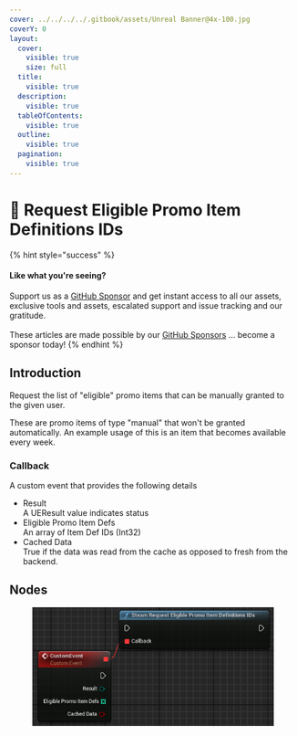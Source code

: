 ```yaml
---
cover: ../../../../.gitbook/assets/Unreal Banner@4x-100.jpg
coverY: 0
layout:
  cover:
    visible: true
    size: full
  title:
    visible: true
  description:
    visible: true
  tableOfContents:
    visible: true
  outline:
    visible: true
  pagination:
    visible: true
---
```


# 🔵 Request Eligible Promo Item Definitions IDs

{% hint style="success" %}
#### Like what you're seeing?

Support us as a [GitHub Sponsor](../../../../become-a-sponsor/) and get instant access to all our assets, exclusive tools and assets, escalated support and issue tracking and our gratitude.\
\
These articles are made possible by our [GitHub Sponsors](../../../../become-a-sponsor/) ... become a sponsor today!
{% endhint %}

## Introduction

Request the list of "eligible" promo items that can be manually granted to the given user.

These are promo items of type "manual" that won't be granted automatically. An example usage of this is an item that becomes available every week.

### Callback

A custom event that provides the following details

* Result\
  A UEResult value indicates status
* Eligible Promo Item Defs\
  An array of Item Def IDs (Int32)
* Cached Data\
  True if the data was read from the cache as opposed to fresh from the backend.

## Nodes

<figure><img src="../../../../.gitbook/assets/image (24).png" alt=""><figcaption></figcaption></figure>
